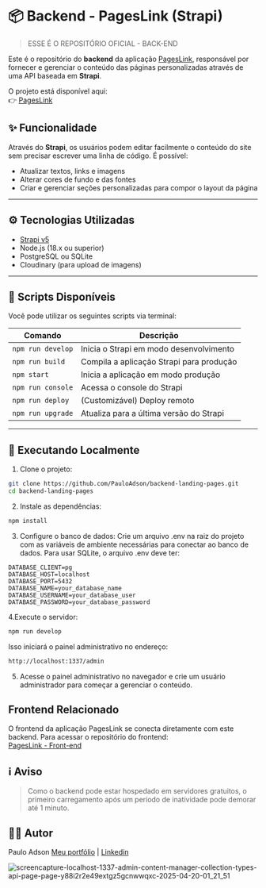 # 📦 Backend - PagesLink (Strapi) 

> ESSE É O REPOSITÓRIO OFICIAL - BACK-END

Este é o repositório do **backend** da aplicação [PagesLink](https://github.com/PauloAdson/landing-pages-com-react), responsável por fornecer e gerenciar o conteúdo das páginas personalizadas através de uma API baseada em **Strapi**.

O projeto está disponível aqui:   
👉 [PagesLink](https://pageslink.netlify.app/)

## ✨ Funcionalidade

Através do **Strapi**, os usuários podem editar facilmente o conteúdo do site sem precisar escrever uma linha de código. É possível:

- Atualizar textos, links e imagens
- Alterar cores de fundo e das fontes
- Criar e gerenciar seções personalizadas para compor o layout da página

---

## ⚙️ Tecnologias Utilizadas

- [Strapi v5](https://strapi.io/)
- Node.js (18.x ou superior)
- PostgreSQL ou SQLite
- Cloudinary (para upload de imagens)

---

## 📁 Scripts Disponíveis

Você pode utilizar os seguintes scripts via terminal:

| Comando         | Descrição                          |
|-----------------|--------------------------------------|
| `npm run develop` | Inicia o Strapi em modo desenvolvimento |
| `npm run build` | Compila a aplicação Strapi para produção |
| `npm start`     | Inicia a aplicação em modo produção |
| `npm run console` | Acessa o console do Strapi |
| `npm run deploy`  | (Customizável) Deploy remoto |
| `npm run upgrade` | Atualiza para a última versão do Strapi |

---

## 🚀 Executando Localmente

1. Clone o projeto:

```bash
git clone https://github.com/PauloAdson/backend-landing-pages.git
cd backend-landing-pages
```

2. Instale as dependências:

```bash
npm install
```

3. Configure o banco de dados:
Crie um arquivo .env na raiz do projeto com as variáveis de ambiente necessárias para conectar ao banco de dados. Para usar SQLite, o arquivo .env deve ter:

```env
DATABASE_CLIENT=pg
DATABASE_HOST=localhost
DATABASE_PORT=5432
DATABASE_NAME=your_database_name
DATABASE_USERNAME=your_database_user
DATABASE_PASSWORD=your_database_password
```

4.Execute o servidor:
```bash
npm run develop
```
Isso iniciará o painel administrativo no endereço:
```bash
http://localhost:1337/admin
```

5. Acesse o painel administrativo no navegador e crie um usuário administrador para começar a gerenciar o conteúdo.

## Frontend Relacionado

O frontend da aplicação PagesLink se conecta diretamente com este backend. Para acessar o repositório do frontend:   
[PagesLink - Front-end](https://github.com/PauloAdson/pageslink)

## ℹ️ Aviso

> Como o backend pode estar hospedado em servidores gratuitos, o primeiro carregamento após um período de inatividade pode demorar até 1 minuto.

## 👨‍💻 Autor
Paulo Adson
[Meu portfólio](https://www.pauloadson.com.br/) | [Linkedin](https://www.linkedin.com/in/paulo-adson/)

![screencapture-localhost-1337-admin-content-manager-collection-types-api-page-page-y88i2r2e49extgz5gcnwwqxc-2025-04-20-01_21_51](https://github.com/user-attachments/assets/9beefd0a-08e4-492b-96ea-fd18f472361c)
